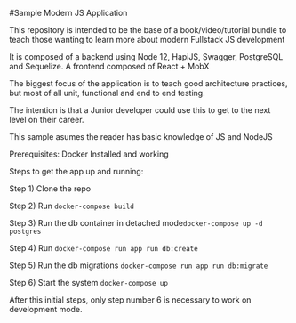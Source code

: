 #Sample Modern JS Application

This repository is intended to be the base of a book/video/tutorial bundle to teach those wanting to learn more about modern Fullstack JS development

It is composed of  a backend using Node 12, HapiJS, Swagger, PostgreSQL and Sequelize. A frontend composed of React + MobX

The biggest focus of the application is to teach good architecture practices, but most of all unit, functional and end to end testing.

The intention is that a Junior developer could use this to get to the next level on their career.

This sample asumes the reader has basic knowledge of JS and NodeJS

Prerequisites: Docker Installed and working

Steps to get the app up and running:

Step 1) Clone the repo

Step 2) Run `docker-compose build`

Step 3) Run the db container in detached mode`docker-compose up -d postgres`

Step 4) Run `docker-compose run app run db:create`

Step 5) Run the db migrations `docker-compose run app run db:migrate`

Step 6) Start the system `docker-compose up`

After this initial steps, only step number 6 is necessary to work on development mode.